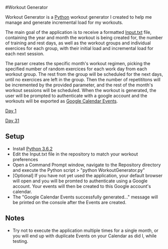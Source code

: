 #Workout Generator

Workout Generator is a [Python](https://www.python.org/) workout generator I created to help me manage and generate incremental load for my workouts. 

The main goal of the application is to receive a formatted [Input.txt](https://bytebucket.org/workoutgeneratorteam/workout-generator/raw/5e3787028d77477c9244ce50acf1182093375383/Examples/Input.JPG) file, containing the year and month the workout is being created for, the number of training and rest days, as well as the workout groups and individual exercices for each group, with their initial load and incremental load for each next session. 

The parser creates the specific month's workout regimen, picking the specified number of random exercices for each work day from each workout group. The rest from the group will be scheduled for the next days, until no exercices are left in the group. Then the number of repetititons will be incremented by the provided parameter, and the rest of the month's workout sessions will be scheduled. When the workout is generated, the user will be prompted to authenticate with a google account and the workouts will be exported as [Google Calendar Events](https://bytebucket.org/workoutgeneratorteam/workout-generator/raw/5e3787028d77477c9244ce50acf1182093375383/Examples/Workout.jpg).

[Day 1](https://bytebucket.org/workoutgeneratorteam/workout-generator/raw/5e3787028d77477c9244ce50acf1182093375383/Examples/Day1.JPG)

[Day 31](https://bytebucket.org/workoutgeneratorteam/workout-generator/raw/5e3787028d77477c9244ce50acf1182093375383/Examples/Day31.JPG)

## Setup
* Install [Python 3.6.2](https://www.python.org/downloads/)
* Edit the Input.txt file in the repository to match your workout preferences
* Open a Command Prompt window, navigate to the Repository directory and execute the Python script > "python WorkoutGenerator.py" 
* [Optional] If you have not yet used the application, your default browser will open and you will be promted to authenticate using a Google account. Your events will then be created to this Google account's calendar.
* The "Google Calendar Events successfully generated..." message will be printed on the console after the Events are created.

## Notes
* Try not to execute the application multiple times for a single month, or you will end up with duplicate Events on your Calendar as did I, while testing.